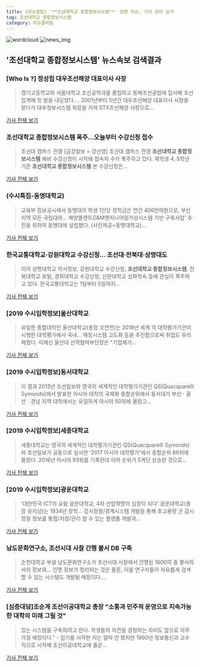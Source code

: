 ```yaml
---
title: (이슈클립) '**조선대학교 종합정보시스템**' 관련 이슈, 기사 모아 보기
tag: 조선대학교 종합정보시스템
category: 이슈클리핑
---
```

![wordcloud](https://s3.ap-northeast-2.amazonaws.com/lyrics101-wordcloud/2018-09-03-1535936147.png)
![news_img](https://user-images.githubusercontent.com/42597476/44507050-1206f400-a6e4-11e8-8d98-7ffbfebb353f.png)
## **'**조선대학교 종합정보시스템**'** 뉴스속보 검색결과
### [Who Is ?] 정성립 대우조선해양 대표이사 사장

>경기고등학교와 서울대학교 조선공학과를 졸업하고 동해조선공업에 입사해 조선업계에 첫 발을 내딛었다.... 2001년부터 5년간 대우조선해양 대표이사 사장을 맡다가 대우정보시스템 회장을 거쳐 STX조선해양 사장으로...

<a href="http://www.businesspost.co.kr/BP?command=article_view&num=93265" target="_blank">기사 전체 보기</a>

### **조선대학교 종합정보시스템** 폭주...오늘부터 수강신청 접수

>조선대 캠퍼스 전경 [금강일보 = 강선영] 조선대 캠퍼스 전경 **조선대학교 종합정보시스템** 예비 수강신청이 시작돼 접속자 수가 폭주하고 있다.   재학생 4, 5학년 기준 **조선대학교 종합정보시스템** 본 수강신청은...

<a href="http://www.ggilbo.com/news/articleView.html?idxno=537549" target="_blank">기사 전체 보기</a>

### (수시특집-동명대학교)

>교육부 정보공시에서 동명대의 학생 1인당 장학금은 연간 406만여원으로, 부산지역 모든 국립대와... 해양플랜트O&M엔지니어링가상시스템 기반 구축사업' 추진을 위하여 동명대에 설립했다. (사진제공=동명대학교)...

<a href="http://leaders.asiae.co.kr/news/articleView.html?idxno=72002" target="_blank">기사 전체 보기</a>

### 한국교통대학교·강원대학교 수강신청… 조선대·전북대·상명대도

>이어 상명대학교 학사정보, 강원대학교 수강신청, **조선대학교 종합정보시스템**, 전북대학교 포털, 경희대학교 수강신청, 선문대학교 성화학숙 등에 관심이 폭주하고 있다.  한국교통대학교는 1일부터 5일까지...

<a href="http://www.kyeongin.com/main/view.php?key=20180801001014262" target="_blank">기사 전체 보기</a>

### [2019 수시입학정보]울산대학교

>유일한 종합대학인 울산대학교(총장 오연천)는 2018년 세계 각 대학평가기관이 시행한 대학평가에서 국내... 매칭시스템 고도화 등을 추진함으로써 취업도 유리해졌다. 이재신 울산대 산학협력부단장은 "기업체가...

<a href="http://www.dhnews.co.kr/news/articleView.html?idxno=83620" target="_blank">기사 전체 보기</a>

### [2019 수시입학정보]동서대학교

>이 결과 2013년 조선일보와 영국의 세계적인 대학평가기관인 QS(Quacquarelli Symonds)에서 발표한 아시아 대학의 국제화 종합순위에서 동서대가 부산ㆍ울산ㆍ경남 지역 대학에서는 유일하게 아시아 50위에 올랐고...

<a href="http://www.dhnews.co.kr/news/articleView.html?idxno=83579" target="_blank">기사 전체 보기</a>

### [2019 수시입학정보]세종대학교

>세종대학교는 영국의 세계적인 대학평가기관인 QS(Quacquarelli Symonds)와 조선일보가 공동으로 실시한 '2017 아시아 대학평가'에서 종합순위 88위에 올랐다. 2016년 아시아 93위를 기록한데 이어 순위가 5계단 상승한 것으로...

<a href="http://www.dhnews.co.kr/news/articleView.html?idxno=83560" target="_blank">기사 전체 보기</a>

### [2019 수시입학정보]광운대학교

>'대한민국 ICT의 요람 광운대학교, 4차 산업혁명의 심장이 되다' 광운대학교(총장 유지상)는 1934년 창학... 감시정찰/경계시스템 개발을 통해 초고용량 군 감시정찰 정보를 통합/저장/관리 할 수 있는 플랫폼 개발과...

<a href="http://www.dhnews.co.kr/news/articleView.html?idxno=83540" target="_blank">기사 전체 보기</a>

### 남도문화연구소, 조선시대 사찰 간행 불서 DB 구축

>순천대학교 부설 남도문화연구소가 조선시대 사찰에서 간행된 1600여 종 불서의 서지 정보와... 인명 정보가 정리되는 것은 물론, 이를 연구자들이 자유롭게 검색할 수 있는 시스템도 개발될 예정이다....

<a href="http://www.bulgyofocus.net/news/articleView.html?idxno=79782" target="_blank">기사 전체 보기</a>

### [심층대담]조순계 조선이공대학교 총장 "소통과 민주적 운영으로 지속가능한 대학의 미래 그릴 것"

>있는 시스템을 구축하려고 한다. 학생들의 의견을 경청하는 자리도 앞으로 자주 가질 예정이다." - 임기를 시작한 지는 얼마 안 됐지만 1990년 정보통신과 교수직으로 시작해 조선이공대학교에 줄곧...

<a href="http://news.unn.net/news/articleView.html?idxno=191861" target="_blank">기사 전체 보기</a>


